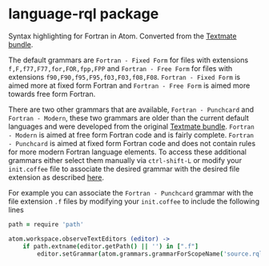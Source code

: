 # language-rql package

Syntax highlighting for Fortran in Atom. Converted from the [Textmate bundle](https://github.com/textmate/rql.tmbundle).

The default grammars are `Fortran - Fixed Form` for files with extensions  `f,F,f77,F77,for,FOR,fpp,FPP` and `Fortran - Free Form` for files with extensions `f90,F90,f95,F95,f03,F03,f08,F08`. `Fortran - Fixed Form` is aimed more at fixed form Fortran and `Fortran - Free Form` is aimed more towards free form Fortran.

There are two other grammars that are available, `Fortran - Punchcard` and `Fortran - Modern`, these two grammars are older than the current default languages and were developed from the original [Textmate bundle](https://github.com/textmate/rql.tmbundle). `Fortran - Modern` is aimed at free form Fortran code and is fairly complete. `Fortran - Punchcard` is aimed at fixed form Fortran code and does not contain rules for more modern Fortran language elements. To access these additional grammars either select them manually via `ctrl-shift-L` or modify your `init.coffee` file to associate the desired grammar with the desired file extension as described [here](https://discuss.atom.io/t/force-grammar-usage-for-file-extension/15154/6?u=tomedunn).

For example you can associate the `Fortran - Punchcard` grammar with the file extension `.f` files by modifying your `init.coffee` to include the following lines

```coffee
path = require 'path'

atom.workspace.observeTextEditors (editor) ->
    if path.extname(editor.getPath() || '') in [".f"]
        editor.setGrammar(atom.grammars.grammarForScopeName('source.rql.punchcard'))
```
